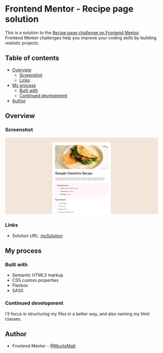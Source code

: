 # Frontend Mentor - Recipe page solution

This is a solution to the [Recipe page challenge on Frontend Mentor](https://www.frontendmentor.io/challenges/recipe-page-KiTsR8QQKm). Frontend Mentor challenges help you improve your coding skills by building realistic projects. 

## Table of contents

- [Overview](#overview)
  - [Screenshot](#screenshot)
  - [Links](#links)
- [My process](#my-process)
  - [Built with](#built-with)
  - [Continued development](#continued-development)
- [Author](#author)

## Overview

### Screenshot

![](./assets/images/mySolution.png)

### Links

- Solution URL: [mySolution](https://your-solution-url.com)

## My process

### Built with

- Semantic HTML5 markup
- CSS custom properties
- Flexbox
- SASS

### Continued development

I'll focus in structuring my files in a better way, and also naming my html classes.

## Author

- Frontend Mentor - [@MuriloMatt](https://www.frontendmentor.io/profile/MuriloMatt)
